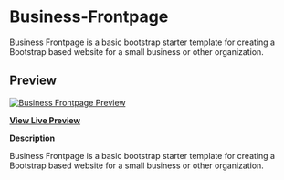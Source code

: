 # Business-Frontpage
Business Frontpage is a basic bootstrap  starter template for creating a Bootstrap based website for a small business or other organization.

## Preview

[![Business Frontpage Preview](https://assets.pixel.com.ro/img/screenshots/business-frontpage.png)](https://pixel-s-lab.pixel.com.ro/bootstrap-templates/business-frontpage/)

**[View Live Preview](https://pixel-s-lab.pixel.com.ro/bootstrap-templates/business-frontpage/)**

**Description**

Business Frontpage is a basic bootstrap starter template for creating a Bootstrap based website for a small business or other organization.
